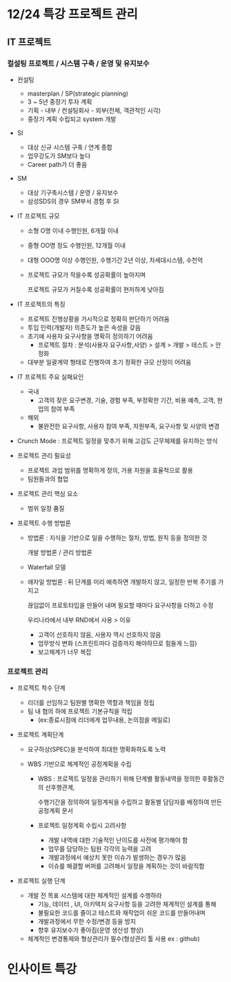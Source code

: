 # 12/24 특강 프로젝트 관리

## IT 프로젝트

### 컬설팅 프로젝트 / 시스템  구축 / 운영 및 유지보수

- 컨설팅

  - masterplan / SP(strategic planning) 
  - 3 ~ 5년 중장기 투자 계획
  - 기획 - 내부 / 컨설팅회사 - 외부(전체, 객관적인 시각)
  - 중장기 계획 수립되고 system 개발

- SI

  - 대상 신규 시스템 구축 / 연계 종합
  - 업무강도가 SM보다 높다
  - Career path가 더 좋음

- SM

  - 대상 기구축시스템 / 운영 / 유지보수
  - 삼성SDS의 경우 SM부서 경험 후 SI

- IT 프로젝트 규모

  - 소형 O명 이내 수행인원, 6개월 이내

  - 중형 OO명 정도 수행인원, 12개월 이내

  - 대형 OOO명 이상 수행인원, 수행기간 2년 이상, 차세대시스템, 수천억

  - 프로젝트 규모가 작을수록 성공확률이 높아지며

    프로젝트 규모가 커질수록 성공확률이 현저하게 낮아짐

- IT 프로젝트의 특징

  - 프로젝트 진행상황을 가시적으로 정확히 판단하기 어려움
  - 투입 인력(개발자) 의존도가 높은 속성을 갖음
  - 초기에 사용자 요구사항을 명확히 정의하기 어려움
    - 프로젝트 절차 : 분석(사용자 요구사항,사양) > 설계 > 개발 > 테스트 > 안정화
  - 대부분 일괄계약 형태로 진행하여 초기 정확한 규모 산정이 어려움

- IT 프로젝트 주요 실패요인

  - 국내
    - 고객의 잦은 요구변경, 기술, 경험 부족, 부정확한 기간, 비용 예측, 고객, 현업의 참여 부족
  - 해외
    - 불완전한 요구사항, 사용자 참여 부족, 자원부족, 요구사항 및 사양의 변경

- Crunch Mode : 프로젝트 일정을 맞추기 위해 고감도 근무체제를 유지하는 방식

- 프로젝트 관리 필요성

  - 프로젝트 과업 범위를 명확하게 정의, 가용 자원을 효율적으로 활용
  - 팀원들과의 협업

- 프로젝트 관리 핵심 요소

  - 범위 일정 품질

- 프로젝트 수행 방법론

  - 방법론 : 지식을 기반으로 일을 수행하는 절차, 방법, 원칙 등을 정의한 것

    개발 방법론 / 관리 방법론

  - Waterfall 모델

  - 애자일 방법론 : 뒤 단계를 미리 예측하면 개발하지 않고, 일정한 반복 주기를 가지고

    끊임없이 프로토타입을 만들어 내며 필요할 때마다 요구사항을 더하고 수정

    우리나라에서 내부 RND에서 사용 > 이유

    - 고객이 선호하지 않음, 사용자 역시 선호하지 않음
    - 업무방식 변화 (스프린트마다 검증까지 해야하므로 힘들게 느낌)
    - 보고체계가 너무 복잡

### 프로젝트 관리

- 프로젝트 착수 단계 

  - 리더를 선임하고 팀원별 명확한 역할과 책임을 정립
  - 팀 내 협의 하에 프로젝트 기본규칙을 적립 
    - (ex:종료시점에 리더에게 업무내용, 논의점을 메일로)

- 프로젝트 계획단계

  - 요구하상(SPEC)을 분석하여 최대한 명확화하도록 노력

  - WBS 기반으로 체계적인 공정계획을 수립

    - WBS : 프로젝트 일정을 관리하기 위해 단계별 활동내역을 정의한 후활동간의 선후행관계, 

      수행기간을 정의하여 일정계쇡을 수립하고 활동별 담담자를 배정하여 만든 공정계획 문서

    - 프로젝트 일정계획 수립시 고려사항

      - 개발 내역에 대한 기술적인 난이도를 사전에 평가해야 함
      - 업무를 담당하는 팀원 각각의 능력을 고려
      - 개발과정에서 예상치 못한 이슈가 발생하는 경우가 많음
      - 이슈를 해결할 버퍼를 고려해서 일정을 계획하는 것이 바람직함

- 프로젝트 실행 단계

  - 개발 전 목표 시스템에 대한 체계적인 설계를 수행하라
    - 기능, 데이터 , UI, 아키텍처 요구사항 등을 고려한 체계적인 설계를 통해
    - 불필요한 코드를 줄이고 테스트와 재작업이 쉬운 코드를 만들어내며
    - 개발과정에서 무한 수정/변경 등을 방지
    - 향후 유지보수가 좋아짐(운영 생산성 향상)
  - 체계적인 변경통제와 형상관리가 필수(형상관리 툴 사용 ex : github)





# 인사이트 특강

